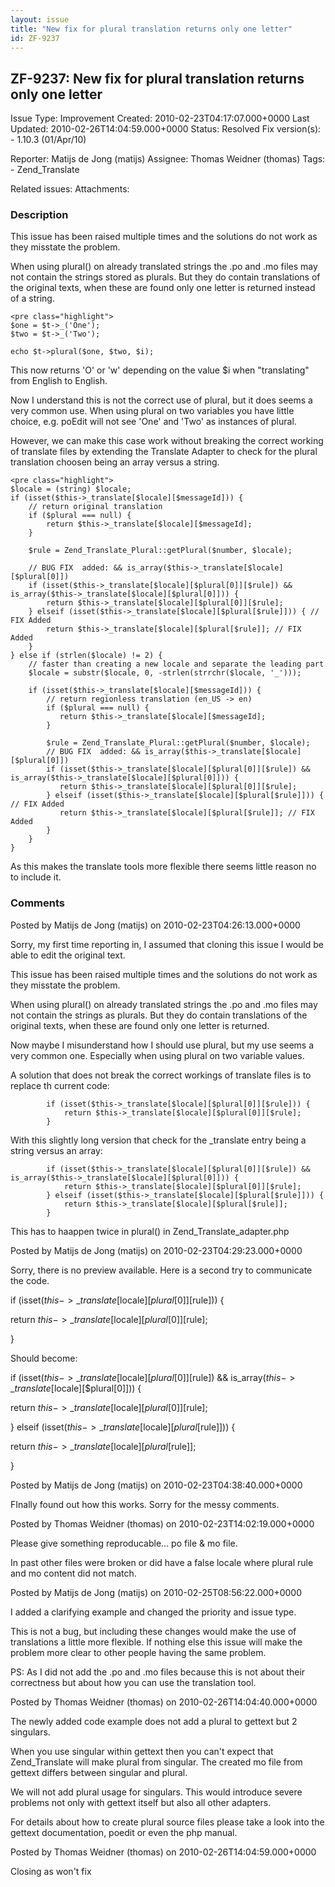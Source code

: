 ```yaml
---
layout: issue
title: "New fix for plural translation returns only one letter"
id: ZF-9237
---
```


ZF-9237: New fix for plural translation returns only one letter
---------------------------------------------------------------

 Issue Type: Improvement Created: 2010-02-23T04:17:07.000+0000 Last Updated: 2010-02-26T14:04:59.000+0000 Status: Resolved Fix version(s): - 1.10.3 (01/Apr/10)
 
 Reporter:  Matijs de Jong (matijs)  Assignee:  Thomas Weidner (thomas)  Tags: - Zend\_Translate
 
 Related issues: 
 Attachments: 
### Description

This issue has been raised multiple times and the solutions do not work as they misstate the problem.

When using plural() on already translated strings the .po and .mo files may not contain the strings stored as plurals. But they do contain translations of the original texts, when these are found only one letter is returned instead of a string.

 
    <pre class="highlight">
    $one = $t->_('One');
    $two = $t->_('Two');
            
    echo $t->plural($one, $two, $i);


This now returns 'O' or 'w' depending on the value $i when "translating" from English to English.

Now I understand this is not the correct use of plural, but it does seems a very common use. When using plural on two variables you have little choice, e.g. poEdit will not see 'One' and 'Two' as instances of plural.

However, we can make this case work without breaking the correct working of translate files by extending the Translate Adapter to check for the plural translation choosen being an array versus a string.

 
    <pre class="highlight">
    $locale = (string) $locale;
    if (isset($this->_translate[$locale][$messageId])) {
        // return original translation
        if ($plural === null) {
            return $this->_translate[$locale][$messageId];
        }
    
        $rule = Zend_Translate_Plural::getPlural($number, $locale);
    
        // BUG FIX  added: && is_array($this->_translate[$locale][$plural[0]])
        if (isset($this->_translate[$locale][$plural[0]][$rule]) && is_array($this->_translate[$locale][$plural[0]])) {
            return $this->_translate[$locale][$plural[0]][$rule];
        } elseif (isset($this->_translate[$locale][$plural[$rule]])) { // FIX Added
            return $this->_translate[$locale][$plural[$rule]]; // FIX Added
        }
    } else if (strlen($locale) != 2) {
        // faster than creating a new locale and separate the leading part
        $locale = substr($locale, 0, -strlen(strrchr($locale, '_')));
    
        if (isset($this->_translate[$locale][$messageId])) {
            // return regionless translation (en_US -> en)
            if ($plural === null) {
               return $this->_translate[$locale][$messageId];
            }
    
            $rule = Zend_Translate_Plural::getPlural($number, $locale);
            // BUG FIX  added: && is_array($this->_translate[$locale][$plural[0]])
            if (isset($this->_translate[$locale][$plural[0]][$rule]) && is_array($this->_translate[$locale][$plural[0]])) {
               return $this->_translate[$locale][$plural[0]][$rule];
            } elseif (isset($this->_translate[$locale][$plural[$rule]])) { // FIX Added
               return $this->_translate[$locale][$plural[$rule]]; // FIX Added
            }
        }
    }


As this makes the translate tools more flexible there seems little reason no to include it.

 

 

### Comments

Posted by Matijs de Jong (matijs) on 2010-02-23T04:26:13.000+0000

Sorry, my first time reporting in, I assumed that cloning this issue I would be able to edit the original text.

This issue has been raised multiple times and the solutions do not work as they misstate the problem.

When using plural() on already translated strings the .po and .mo files may not contain the strings as plurals. But they do contain translations of the original texts, when these are found only one letter is returned.

Now maybe I misunderstand how I should use plural, but my use seems a very common one. Especially when using plural on two variable values.

A solution that does not break the correct workings of translate files is to replace th current code:

 
            if (isset($this->_translate[$locale][$plural[0]][$rule])) {
                return $this->_translate[$locale][$plural[0]][$rule];
            }


With this slightly long version that check for the \_translate entry being a string versus an array:

 
            if (isset($this->_translate[$locale][$plural[0]][$rule]) && is_array($this->_translate[$locale][$plural[0]])) {
                return $this->_translate[$locale][$plural[0]][$rule];
            } elseif (isset($this->_translate[$locale][$plural[$rule]])) {
                return $this->_translate[$locale][$plural[$rule]];
            }


This has to haappen twice in plural() in Zend\_Translate\_adapter.php

 

 

Posted by Matijs de Jong (matijs) on 2010-02-23T04:29:23.000+0000

Sorry, there is no preview available. Here is a second try to communicate the code.

if (isset($this->\_translate[$locale][$plural[0]][$rule])) {

return $this->\_translate[$locale][$plural[0]][$rule];

}

Should become:

if (isset($this->\_translate[$locale][$plural[0]][$rule]) && is\_array($this->\_translate[$locale][$plural[0]])) {

return $this->\_translate[$locale][$plural[0]][$rule];

} elseif (isset($this->\_translate[$locale][$plural[$rule]])) {

return $this->\_translate[$locale][$plural[$rule]];

}

 

 

Posted by Matijs de Jong (matijs) on 2010-02-23T04:38:40.000+0000

FInally found out how this works. Sorry for the messy comments.

 

 

Posted by Thomas Weidner (thomas) on 2010-02-23T14:02:19.000+0000

Please give something reproducable... po file & mo file.

In past other files were broken or did have a false locale where plural rule and mo content did not match.

 

 

Posted by Matijs de Jong (matijs) on 2010-02-25T08:56:22.000+0000

I added a clarifying example and changed the priority and issue type.

This is not a bug, but including these changes would make the use of translations a little more flexible. If nothing else this issue will make the problem more clear to other people having the same problem.

PS: As I did not add the .po and .mo files because this is not about their correctness but about how you can use the translation tool.

 

 

Posted by Thomas Weidner (thomas) on 2010-02-26T14:04:40.000+0000

The newly added code example does not add a plural to gettext but 2 singulars.

When you use singular within gettext then you can't expect that Zend\_Translate will make plural from singular. The created mo file from gettext differs between singular and plural.

We will not add plural usage for singulars. This would introduce severe problems not only with gettext itself but also all other adapters.

For details about how to create plural source files please take a look into the gettext documentation, poedit or even the php manual.

 

 

Posted by Thomas Weidner (thomas) on 2010-02-26T14:04:59.000+0000

Closing as won't fix

 

 
